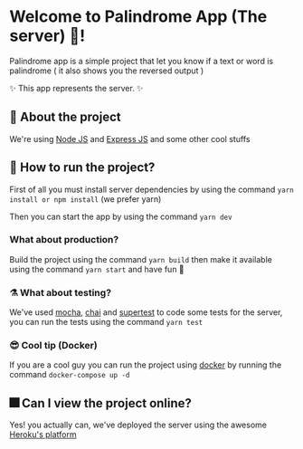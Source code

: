 # Welcome to Palindrome App (The server) 🥳!

Palindrome app is a simple project that let you know if a text or word is palindrome ( it also shows you the reversed output )

✨ This app represents the server. ✨

## 📓  About the project

We're using [Node JS](https://nodejs.org/es/)  and [Express JS](https://expressjs.com/es/) and some other cool stuffs 

## 🌠 How to run the project?
First of all you must install server dependencies by using the command `yarn install or npm install` (we prefer yarn)

Then you can start the app by using  the command `yarn dev`

### What about production?

Build the project using the command  `yarn build` then make it available using the command  `yarn start` and have fun 🤩

###  ⚗️ What about testing?

We've used [mocha](https://mochajs.org/), [chai](https://www.chaijs.com/) and [supertest](https://github.com/visionmedia/supertest) to code some tests for the server, you can run the tests using the command  `yarn test`

### 😎 Cool tip (Docker)
If you are a cool guy  you can run the project using [docker](https://www.docker.com/) by running the command `docker-compose up -d`

## 🎆 Can I view the project online?

Yes! you actually can, we've deployed the server using the awesome [Heroku's platform](https://www.heroku.com/)
